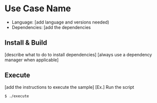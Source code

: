 # Use Case Name

* Language: [add language and versions needed)
* Dependencies: [add the dependencies

## Install & Build

[describe what to do to install dependencies]
[always use a dependency manager when applicable]

## Execute

[add the instructions to execute the sample]
[Ex.] 
Run the script

    $ ./execute

